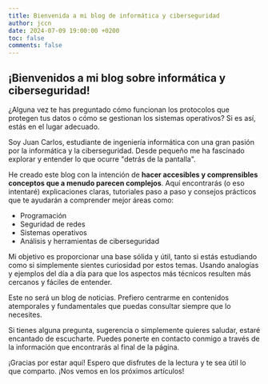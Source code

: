 ```yaml
---
title: Bienvenida a mi blog de informática y ciberseguridad
author: jccn
date: 2024-07-09 19:00:00 +0200
toc: false
comments: false
---
```


## ¡Bienvenidos a mi blog sobre informática y ciberseguridad!

¿Alguna vez te has preguntado cómo funcionan los protocolos que protegen tus datos o cómo se gestionan los sistemas operativos? Si es así, estás en el lugar adecuado.

Soy Juan Carlos, estudiante de ingeniería informática con una gran pasión por la informática y la ciberseguridad. Desde pequeño me ha fascinado explorar y entender lo que ocurre "detrás de la pantalla".

He creado este blog con la intención de **hacer accesibles y comprensibles conceptos que a menudo parecen complejos**. Aquí encontrarás (o eso intentaré) explicaciones claras, tutoriales paso a paso y consejos prácticos que te ayudarán a comprender mejor áreas como:

- Programación
- Seguridad de redes
- Sistemas operativos
- Análisis y herramientas de ciberseguridad

Mi objetivo es proporcionar una base sólida y útil, tanto si estás estudiando como si simplemente sientes curiosidad por estos temas. Usando analogías y ejemplos del día a día para que los aspectos más técnicos resulten más cercanos y fáciles de entender.

Este no será un blog de noticias. Prefiero centrarme en contenidos atemporales y fundamentales que puedas consultar siempre que lo necesites.

Si tienes alguna pregunta, sugerencia o simplemente quieres saludar, estaré encantado de escucharte. Puedes ponerte en contacto conmigo a través de la información que encontrarás al final de la página.

¡Gracias por estar aquí! Espero que disfrutes de la lectura y te sea útil lo que comparto. ¡Nos vemos en los próximos artículos!
